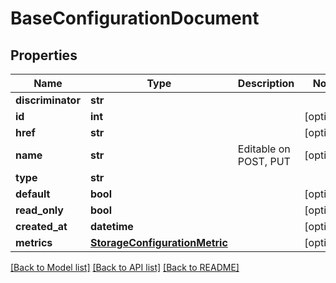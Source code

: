 # BaseConfigurationDocument

## Properties
Name | Type | Description | Notes
------------ | ------------- | ------------- | -------------
**discriminator** | **str** |  | 
**id** | **int** |  | [optional] 
**href** | **str** |  | [optional] 
**name** | **str** | Editable on POST, PUT | [optional] 
**type** | **str** |  | 
**default** | **bool** |  | [optional] 
**read_only** | **bool** |  | [optional] 
**created_at** | **datetime** |  | [optional] 
**metrics** | [**StorageConfigurationMetric**](StorageConfigurationMetric.md) |  | [optional] 

[[Back to Model list]](../README.md#documentation-for-models) [[Back to API list]](../README.md#documentation-for-api-endpoints) [[Back to README]](../README.md)


